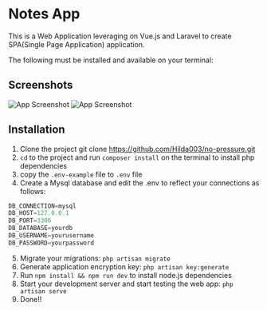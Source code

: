
# Notes App

This is a Web Application leveraging on Vue.js and Laravel to create SPA(Single Page Application) application.

The following must be installed and available on your terminal:


## Screenshots

![App Screenshot](https://github.com/Hilda003/no-pressure/assets/118154498/545f2125-eb17-438f-b985-943ce5f1bfa0)
![App Screenshot](https://github.com/Hilda003/no-pressure/assets/118154498/320b87f8-3c63-48c4-b795-4ab5d2b70209)



## Installation

1. Clone the project git clone https://github.com/Hilda003/no-pressure.git
2. `cd` to the project and run `composer install` on the terminal to install php dependencies
3. copy the `.env-example` file to `.env` file
4. Create a Mysql database and edit the .env to reflect your connections as follows:
```javascript
DB_CONNECTION=mysql
DB_HOST=127.0.0.1
DB_PORT=3306
DB_DATABASE=yourdb
DB_USERNAME=yourusername
DB_PASSWORD=yourpassword
```
5. Migrate your migrations: `php artisan migrate`
6. Generate application encryption key: `php artisan key:generate`
7. Run `npm install && npm run dev` to install node.js dependencies
8. Start your development server and start testing the web app: `php artisan serve`
9. Done!!


